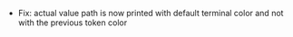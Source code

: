 * Fix: actual value path is now printed with default terminal color and not with the previous token color
